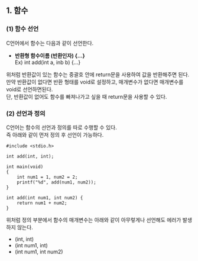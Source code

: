 <h2> <strong> 1. 함수 </strong> </h2>

<h3> <strong> (1) 함수 선언 </strong> </h3>

C언어에서 함수는 다음과 같이 선언한다.

* <b>반환형 함수이름 (반환인자) {...}</b> <br>
Ex) int add(int a, inb b) {...}

위처럼 반환값이 있는 함수는 중괄호 안에 return문을 사용하여 값을 반환해주면 된다. <br>
만약 반환값이 없다면 반환 형태를 void로 설정하고, 매개변수가 없다면 매개변수를 void로 선언하면된다. <br>
단, 반환값이 없어도 함수를 빠져나가고 싶을 때 return문을 사용할 수 있다. <br>

<h3> <strong> (2) 선언과 정의 </strong> </h3>

C언어는 함수의 선언과 정의를 따로 수행할 수 있다. <br>
즉 아래와 같이 먼저 정의 후 선언이 가능하다.

```(c)
#include <stdio.h>

int add(int, int);

int main(void)
{
	int num1 = 1, num2 = 2;
	printf("%d", add(num1, num2));
}

int add(int num1, int num2) {
	return num1 + num2;
}
```

위처럼 정의 부분에서 함수의 매개변수는 아래와 같이 아무렇게나 선언해도 에러가 발생하지 않는다.

* (int, int)
* (int num1, int)
* (int num1, int num2)
